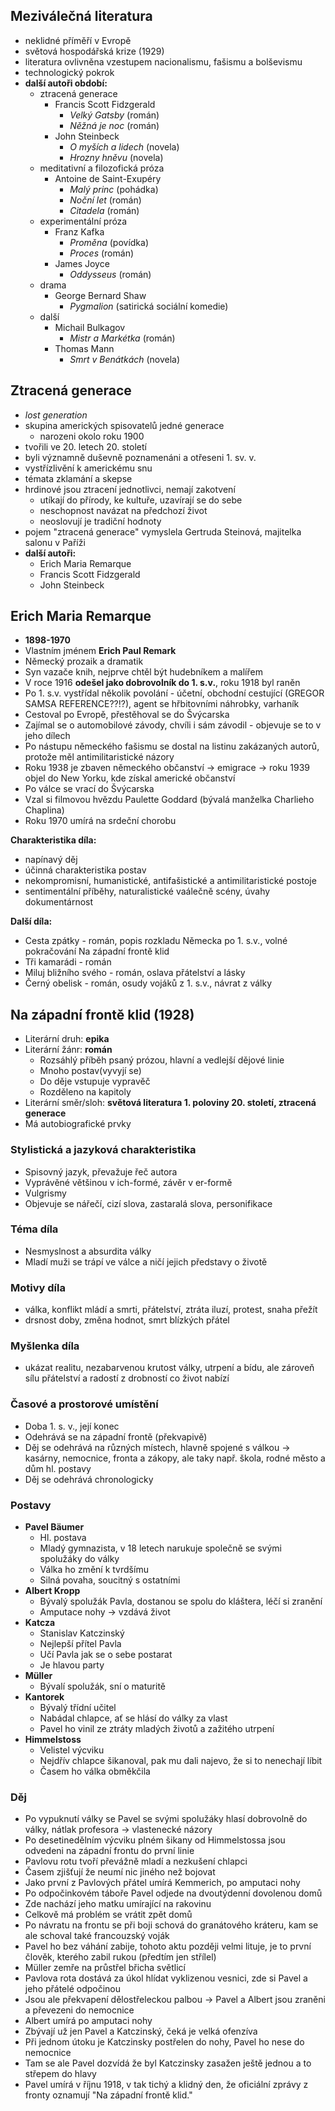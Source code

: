 ## Meziválečná literatura 
- neklidné příměří v Evropě
- světová hospodářská krize (1929)
- literatura ovlivněna vzestupem nacionalismu, fašismu a bolševismu
- technologický pokrok
- **další autoři období:**
	- ztracená generace
		- Francis Scott Fidzgerald 
			- *Velký Gatsby* (román)
			- *Něžná je noc* (román)
		- John Steinbeck
			- *O myších a lidech* (novela)
			- *Hrozny hněvu* (novela)
	- meditativní a filozofická próza
		- Antoine de Saint-Exupéry
			- *Malý princ* (pohádka)
			- *Noční let* (román)
			- *Citadela* (román)
	- experimentální próza
		- Franz Kafka
			- *Proměna* (povídka)
			- *Proces* (román)
		- James Joyce
			- *Oddysseus* (román) 
	- drama
		- George Bernard Shaw
			- *Pygmalion* (satirická sociální komedie)
	- další
		- Michail Bulkagov
			- *Mistr a Markétka* (román)
		- Thomas Mann
			- *Smrt v Benátkách* (novela)
## Ztracená generace
- *lost generation*
- skupina amerických spisovatelů jedné generace
	- narozeni okolo roku 1900
- tvořili ve 20. letech 20. století
- byli významně duševně poznamenáni a otřeseni 1. sv. v.
- vystřízlivění k americkému snu
- témata zklamání a skepse
- hrdinové jsou ztracení jednotlivci, nemají zakotvení
	- utíkají do přírody, ke kultuře, uzavírají se do sebe
	- neschopnost navázat na předchozí život
	- neoslovují je tradiční hodnoty
- pojem "ztracená generace" vymyslela Gertruda Steinová, majitelka salonu v Paříži
- **další autoři:**
	- Erich Maria Remarque
	- Francis Scott Fidzgerald
	- John Steinbeck

## Erich Maria Remarque
- **1898-1970**
- Vlastním jménem **Erich Paul Remark**
- Německý prozaik a dramatik
- Syn vazače knih, nejprve chtěl být hudebníkem a malířem
- V roce 1916 **odešel jako dobrovolník do 1. s.v.**, roku 1918 byl raněn
- Po 1. s.v. vystřídal několik povolání - účetní, obchodní cestující (GREGOR SAMSA REFERENCE??!?), agent se hřbitovními náhrobky, varhaník
- Cestoval po Evropě, přestěhoval se do Švýcarska
- Zajímal se o automobilové závody, chvíli i sám závodil - objevuje se to v jeho dílech
- Po nástupu německého fašismu se dostal na listinu zakázaných autorů, protože měl antimilitaristické názory
- Roku 1938 je zbaven německého občanství -> emigrace -> roku 1939 objel do New Yorku, kde získal americké občanství
- Po válce se vrací do Švýcarska
- Vzal si filmovou hvězdu Paulette Goddard (bývalá manželka Charlieho Chaplina)
- Roku 1970 umírá na srdeční chorobu

**Charakteristika díla:**

- napínavý děj
- účinná charakteristika postav
- nekompromisní, humanistické, antifašistické a antimilitaristické postoje
- sentimentální příběhy, naturalistické vaálečně scény, úvahy dokumentárnost

**Další díla:**

- Cesta zpátky - román, popis rozkladu Německa po 1. s.v., volné pokračování Na západní frontě klid
- Tři kamarádi - román
- Miluj bližního svého - román, oslava přátelství a lásky
- Černý obelisk - román, osudy vojáků z 1. s.v., návrat z války

## Na západní frontě klid (1928)
- Literární druh: **epika**
- Literární žánr: **román**
	- Rozsáhlý příběh psaný prózou, hlavní a vedlejší dějové linie
	- Mnoho postav(vyvyjí se)
	- Do děje vstupuje vypravěč
	- Rozděleno na kapitoly
- Literární směr/sloh: **světová literatura 1. poloviny 20. století, ztracená generace**
- Má autobiografické prvky
### Stylistická a jazyková charakteristika
- Spisovný jazyk, převažuje řeč autora
- Vyprávěné většinou v ich-formé, závěr v er-formě
- Vulgrismy
- Objevuje se nářečí, cizí slova, zastaralá slova, personifikace

### Téma díla
- Nesmyslnost a absurdita války
- Mladí muži se trápí ve válce a ničí jejich představy o životě

### Motivy díla
- válka, konflikt mládí a smrti, přátelství, ztráta iluzí, protest, snaha přežít
- drsnost doby, změna hodnot, smrt blízkých přátel

### Myšlenka díla
- ukázat realitu, nezabarvenou krutost války, utrpení a bídu, ale zároveň sílu přátelství a radostí z drobností co život nabízí

### Časové a prostorové umístění
- Doba 1. s. v., její konec
- Odehrává se na západní frontě (překvapivě)
- Děj se odehrává na různých místech, hlavně spojené s válkou -> kasárny, nemocnice, fronta a zákopy, ale taky např. škola, rodné město a dům hl. postavy
- Děj se odehrává chronologicky

### Postavy
- **Pavel Bäumer**
	- Hl. postava
	- Mladý gymnazista, v 18 letech narukuje společně se svými spolužáky do války
	- Válka ho změní k tvrdšímu
	- Silná povaha, soucitný s ostatními
- **Albert Kropp**
	- Bývalý spolužák Pavla, dostanou se spolu do kláštera, léčí si zranění
	- Amputace nohy -> vzdává život
- **Katcza**
	- Stanislav Katczinský
	- Nejlepší přítel Pavla
	- Učí Pavla jak se o sebe postarat
	- Je hlavou party
- **Müller**
	- Bývalí spolužák, sní o maturitě
- **Kantorek** 
	- Bývalý třídní učitel
	- Nabádal chlapce, ať se hlásí do války za vlast
	- Pavel ho vinil ze ztráty mladých životů a zažitého utrpení
- **Himmelstoss**
	- Velistel výcviku
	- Nejdřív chlapce šikanoval, pak mu dali najevo, že si to nenechají líbit
	- Časem ho válka obměkčila

### Děj
- Po vypuknutí války se Pavel se svými spolužáky hlasí dobrovolně do války, nátlak profesora -> vlastenecké názory
- Po desetinedělním výcviku plném šikany od Himmelstossa jsou odvedeni na západní frontu do první linie
- Pavlovu rotu tvoří převážně mladí a nezkušení chlapci
- Časem zjišťují že neumí nic jiného než bojovat
- Jako první z Pavlových přátel umírá Kemmerich, po amputaci nohy
- Po odpočinkovém táboře Pavel odjede na dvoutýdenní dovolenou domů
- Zde nachází jeho matku umírající na rakovinu
- Celkově má problém se vrátit zpět domů
- Po návratu na frontu se při boji schová do granátového kráteru, kam se ale schoval také francouzský voják
- Pavel ho bez váhání zabije, tohoto aktu později velmi lituje, je to první člověk, kterého zabil rukou (předtím jen střílel)
- Müller zemře na průstřel břicha světlicí
- Pavlova rota dostává za úkol hlídat vyklizenou vesnici, zde si Pavel a jeho přátelé odpočinou
- Jsou ale překvapení dělostřeleckou palbou -> Pavel a Albert jsou zraněni a převezeni do nemocnice
- Albert umírá po amputaci nohy
- Zbývají už jen Pavel a Katczinský, čeká je velká ofenzíva
- Při jednom útoku je Katczinsky postřelen do nohy, Pavel ho nese do nemocnice
- Tam se ale Pavel dozvídá že byl Katczinsky zasažen ještě jednou a to střepem do hlavy
- Pavel umírá v říjnu 1918, v tak tichý a klidný den, že oficiální zprávy z fronty oznamují "Na západní frontě klid."

